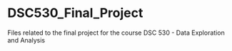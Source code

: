 # DSC530_Final_Project
Files related to the final project for the course DSC 530 - Data Exploration and Analysis
